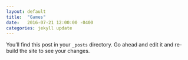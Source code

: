 ```yaml
---
layout: default
title:  "Games"
date:   2016-07-21 12:00:00 -0400
categories: jekyll update
---
```

You’ll find this post in your `_posts` directory. Go ahead and edit it and re-build the site to see your changes.

